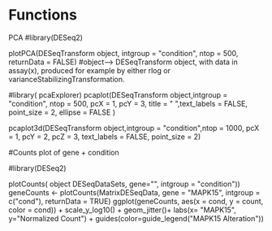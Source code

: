 # Functions

PCA
#library(DESeq2)

plotPCA(DESeqTransform object, intgroup = "condition", ntop = 500, returnData = FALSE)
#object--> DESeqTransform object, with data in assay(x), produced for example by either rlog or varianceStabilizingTransformation.


#library( pcaExplorer)
pcaplot(DESeqTransform object,intgroup = "condition", ntop = 500,
        pcX = 1, pcY = 3, title = " ",text_labels = FALSE, point_size = 2, ellipse = FALSE )

pcaplot3d(DESeqTransform object,intgroup = "condition",ntop = 1000,
          pcX = 1, pcY = 2, pcZ = 3, text_labels = FALSE, point_size = 2)
          



#Counts plot of gene + condition

#library(DESeq2)


plotCounts( object DESeqDataSets, gene="", intgroup = "condition"))
geneCounts <- plotCounts(MatrixDESeqData, gene = "MAPK15", intgroup = c("cond"), returnData = TRUE)
ggplot(geneCounts, aes(x =  cond, y = count, color = cond)) +
scale_y_log10() + geom_jitter()+ labs(x= "MAPK15", y="Normalized Count") + guides(color=guide_legend("MAPK15 Alteration"))

